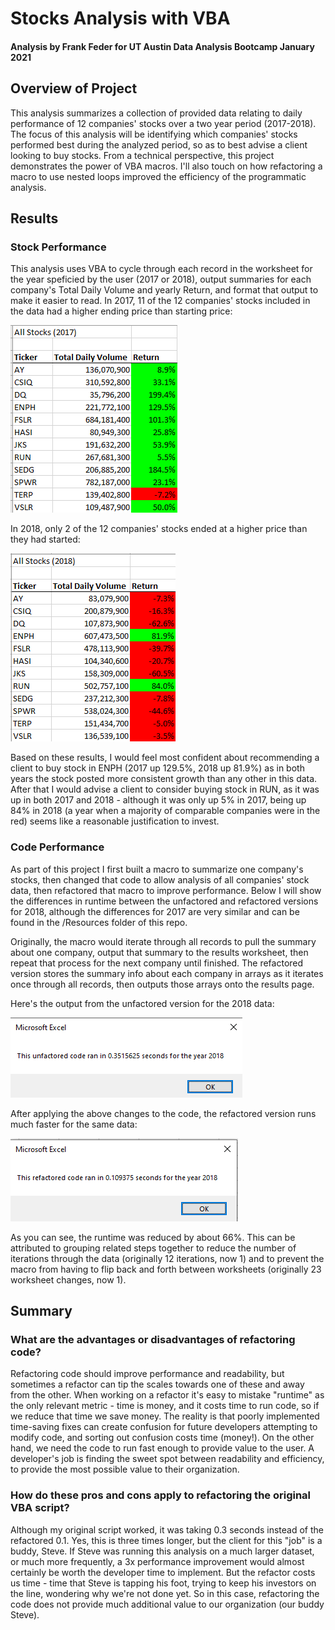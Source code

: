 # Stocks Analysis with VBA
#### Analysis by Frank Feder for UT Austin Data Analysis Bootcamp January 2021
## Overview of Project
This analysis summarizes a collection of provided data relating to daily performance of 12 companies' stocks over a two year period (2017-2018). The focus of this analysis will be identifying which companies' stocks performed best during the analyzed period, so as to best advise a client looking to buy stocks.
From a technical perspective, this project demonstrates the power of VBA macros. I'll also touch on how refactoring a macro to use nested loops improved the efficiency of the programmatic analysis.

## Results
### Stock Performance
This analysis uses VBA to cycle through each record in the worksheet for the year speficied by the user (2017 or 2018), output summaries for each company's Total Daily Volume and yearly Return, and format that output to make it easier to read. 
In 2017, 11 of the 12 companies' stocks included in the data had a higher ending price than starting price:

![](./Resources/stockSummary2017.png)

In 2018, only 2 of the 12 companies' stocks ended at a higher price than they had started:

![](./Resources/stockSummary2018.png)

Based on these results, I would feel most confident about recommending a client to buy stock in ENPH (2017 up 129.5%, 2018 up 81.9%) as in both years the stock posted more consistent growth than any other in this data. After that I would advise a client to consider buying stock in RUN, as it was up in both 2017 and 2018 - although it was only up 5% in 2017, being up 84% in 2018 (a year when a majority of comparable companies were in the red) seems like a reasonable justification to invest.

### Code Performance
As part of this project I first built a macro to summarize one company's stocks, then changed that code to allow analysis of all companies' stock data, then refactored that macro to improve performance. Below I will show the differences in runtime between the unfactored and refactored versions for 2018, although the differences for 2017 are very similar and can be found in the /Resources folder of this repo.

Originally, the macro would iterate through all records to pull the summary about one company, output that summary to the results worksheet, then repeat that process for the next company until finished. The refactored version stores the summary info about each company in arrays as it iterates once through all records, then outputs those arrays onto the results page.

Here's the output from the unfactored version for the 2018 data:

![](./Resources/unfactored2018.png)

After applying the above changes to the code, the refactored version runs much faster for the same data:

![](./Resources/refactored2018.png)

As you can see, the runtime was reduced by about 66%. This can be attributed to grouping related steps together to reduce the number of iterations through the data (originally 12 iterations, now 1) and to prevent the macro from having to flip back and forth between worksheets (originally 23 worksheet changes, now 1). 

## Summary
### What are the advantages or disadvantages of refactoring code?
Refactoring code should improve performance and readability, but sometimes a refactor can tip the scales towards one of these and away from the other. When working on a refactor it's easy to mistake "runtime" as the only relevant metric - time is money, and it costs time to run code, so if we reduce that time we save money. The reality is that poorly implemented time-saving fixes can create confusion for future developers attempting to modify code, and sorting out confusion costs time (money!). On the other hand, we need the code to run fast enough to provide value to the user. A developer's job is finding the sweet spot between readability and efficiency, to provide the most possible value to their organization.

### How do these pros and cons apply to refactoring the original VBA script?
Although my original script worked, it was taking 0.3 seconds instead of the refactored 0.1. Yes, this is three times longer, but the client for this "job" is a buddy, Steve. If Steve was running this analysis on a much larger dataset, or much more frequently, a 3x performance improvement would almost certainly be worth the developer time to implement. But the refactor costs us time - time that Steve is tapping his foot, trying to keep his investors on the line, wondering why we're not done yet. So in this case, refactoring the code does not provide much additional value to our organization (our buddy Steve).